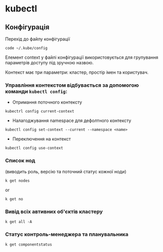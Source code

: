 # kubectl

## Конфігурація

Перехід до файлу конфігурації

```
code ~/.kube/config
```

Елемент context у файлі конфігурації використовується для групування параметрів доступу під зручною назвою.

Контекст має три параметри: кластер, простір імен та користувач.

### Управління контекстом відбувається за допомогою команди `kubectl config`:

- Отримання поточного контексту

```
kubectrl config current-context
```

- Налагоджування namespace для дефолтного контексту
```
kubectl config set-context --current --namespace <name>
```

- Переключення на контекст
```
kubectl config use-context 
```


### Список нод 
(виводить роль, версію та поточний статус кожної ноди)

```
k get nodes
```
or
```
k get no
```

### Вивід всіх автивних об'єктів кластеру
```
k get all -A
```

### Статус контроль-менеджера та планувальника
```
k get componentstatus
```
